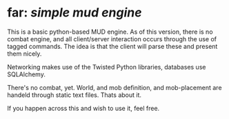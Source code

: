 **far**: _simple mud engine_
========

This is a basic python-based MUD engine.  As of this version, there is no combat engine, and all client/server interaction occurs through the use of tagged commands.  The idea is that the client will parse these and present them nicely.  

Networking makes use of the Twisted Python libraries, databases use SQLAlchemy.

There's no combat, yet.  World, and mob definition, and mob-placement are handeld through static text files.  Thats about it.

If you happen across this and wish to use it, feel free.  

